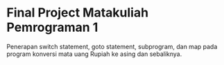 # Final Project Matakuliah Pemrograman 1

Penerapan switch statement, goto statement, subprogram, dan map pada program konversi mata uang Rupiah ke asing dan sebaliknya.
